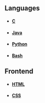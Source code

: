 ## Languages

- #### [C](languages/c-cheatsheet.md)
- #### [Java](languages/java-cheatsheet.md)
- #### [Python](languages/python-cheatsheet.md)
- #### [Bash](404.html)

## Frontend

- #### [HTML](404.html)
- #### [CSS](404.html)


